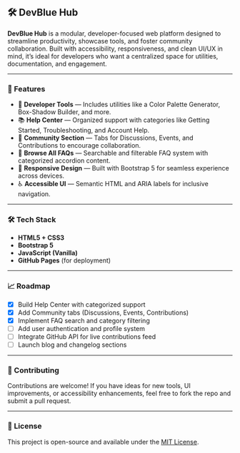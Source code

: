 ## 🛠️ DevBlue Hub

**DevBlue Hub** is a modular, developer-focused web platform designed to streamline productivity, showcase tools, and foster community collaboration. Built with accessibility, responsiveness, and clean UI/UX in mind, it’s ideal for developers who want a centralized space for utilities, documentation, and engagement.

---

### 📌 Features

- 🎨 **Developer Tools** — Includes utilities like a Color Palette Generator, Box-Shadow Builder, and more.
- 📚 **Help Center** — Organized support with categories like Getting Started, Troubleshooting, and Account Help.
- 💬 **Community Section** — Tabs for Discussions, Events, and Contributions to encourage collaboration.
- 🧠 **Browse All FAQs** — Searchable and filterable FAQ system with categorized accordion content.
- 📱 **Responsive Design** — Built with Bootstrap 5 for seamless experience across devices.
- ♿ **Accessible UI** — Semantic HTML and ARIA labels for inclusive navigation.

---

### 🛠️ Tech Stack

- **HTML5 + CSS3**
- **Bootstrap 5**
- **JavaScript (Vanilla)**
- **GitHub Pages** (for deployment)

---

### 📈 Roadmap

- [x] Build Help Center with categorized support
- [x] Add Community tabs (Discussions, Events, Contributions)
- [x] Implement FAQ search and category filtering
- [ ] Add user authentication and profile system
- [ ] Integrate GitHub API for live contributions feed
- [ ] Launch blog and changelog sections

---

### 🤝 Contributing

Contributions are welcome! If you have ideas for new tools, UI improvements, or accessibility enhancements, feel free to fork the repo and submit a pull request.

---

### 📄 License

This project is open-source and available under the [MIT License](LICENSE).
